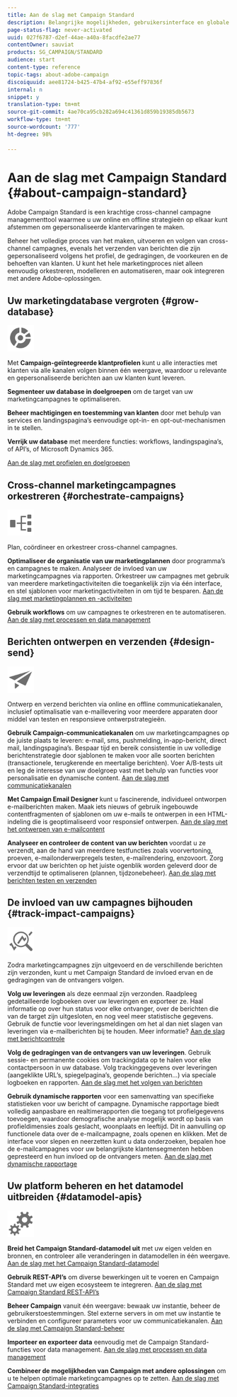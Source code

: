 ```yaml
---
title: Aan de slag met Campaign Standard
description: Belangrijke mogelijkheden, gebruikersinterface en globale richtlijnen ontdekken.
page-status-flag: never-activated
uuid: 027f6787-d2ef-44ae-a40a-8facdfe2ae77
contentOwner: sauviat
products: SG_CAMPAIGN/STANDARD
audience: start
content-type: reference
topic-tags: about-adobe-campaign
discoiquuid: aee81724-b425-47b4-af92-e55eff97836f
internal: n
snippet: y
translation-type: tm+mt
source-git-commit: 4ae70ca95cb282a694c41361d859b19385db5673
workflow-type: tm+mt
source-wordcount: '777'
ht-degree: 98%

---
```



# Aan de slag met Campaign Standard {#about-campaign-standard}

Adobe Campaign Standard is een krachtige cross-channel campagne managementtool waarmee u uw online en offline strategieën op elkaar kunt afstemmen om gepersonaliseerde klantervaringen te maken.

Beheer het volledige proces van het maken, uitvoeren en volgen van cross-channel campagnes, evenals het verzenden van berichten die zijn gepersonaliseerd volgens het profiel, de gedragingen, de voorkeuren en de behoeften van klanten. U kunt het hele marketingproces niet alleen eenvoudig orkestreren, modelleren en automatiseren, maar ook integreren met andere Adobe-oplossingen.

## Uw marketingdatabase vergroten {#grow-database}

<img width="60px" alt="voorwaarden" src="assets/icon_segment.svg"/>

Met **Campaign-geïntegreerde klantprofielen** kunt u alle interacties met klanten via alle kanalen volgen binnen één weergave, waardoor u relevante en gepersonaliseerde berichten aan uw klanten kunt leveren.

**Segmenteer uw database in doelgroepen** om de target van uw marketingcampagnes te optimaliseren.

**Beheer machtigingen en toestemming van klanten** door met behulp van services en landingspagina’s eenvoudige opt-in- en opt-out-mechanismen in te stellen.

**Verrijk uw database** met meerdere functies: workflows, landingspagina’s, of API’s, of Microsoft Dynamics 365.

[Aan de slag met profielen en doelgroepen](../../audiences/using/get-started-profiles-and-audiences.md)

## Cross-channel marketingcampagnes orkestreren {#orchestrate-campaigns}

<img width="60px" alt="voorwaarden" src="assets/icon_workflows.svg"/>

Plan, coördineer en orkestreer cross-channel campagnes.

**Optimaliseer de organisatie van uw marketingplannen** door programma’s en campagnes te maken. Analyseer de invloed van uw marketingcampagnes via rapporten. Orkestreer uw campagnes met gebruik van meerdere marketingactiviteiten die toegankelijk zijn via één interface, en stel sjablonen voor marketingactiviteiten in om tijd te besparen. [Aan de slag met marketingplannen en -activiteiten](../../start/using/programs-and-campaigns.md)

**Gebruik workflows** om uw campagnes te orkestreren en te automatiseren. [Aan de slag met processen en data management](../../automating/using/get-started-workflows.md)

## Berichten ontwerpen en verzenden {#design-send}

<img width="60px" alt="voorwaarden" src="assets/icon_send.svg"/>

Ontwerp en verzend berichten via online en offline communicatiekanalen, inclusief optimalisatie van e-maillevering voor meerdere apparaten door middel van testen en responsieve ontwerpstrategieën.

**Gebruik Campaign-communicatiekanalen** om uw marketingcampagnes op de juiste plaats te leveren: e-mail, sms, pushmelding, in-app-bericht, direct mail, landingspagina’s. Bespaar tijd en bereik consistentie in uw volledige berichtenstrategie door sjablonen te maken voor alle soorten berichten (transactionele, terugkerende en meertalige berichten). Voer A/B-tests uit en leg de interesse van uw doelgroep vast met behulp van functies voor personalisatie en dynamische content. [Aan de slag met communicatiekanalen](../../channels/using/get-started-communication-channels.md)

**Met Campaign Email Designer** kunt u fascinerende, individueel ontworpen e-mailberichten maken. Maak iets nieuws of gebruik ingebouwde contentfragmenten of sjablonen om uw e-mails te ontwerpen in een HTML-indeling die is geoptimaliseerd voor responsief ontwerpen. [Aan de slag met het ontwerpen van e-mailcontent](../../designing/using/designing-content-in-adobe-campaign.md)

**Analyseer en controleer de content van uw berichten** voordat u ze verzendt, aan de hand van meerdere testfuncties zoals voorvertoning, proeven, e-mailonderwerpregels testen, e-mailrendering, enzovoort. Zorg ervoor dat uw berichten op het juiste ogenblik worden geleverd door de verzendtijd te optimaliseren (plannen, tijdzonebeheer). [Aan de slag met berichten testen en verzenden](../../sending/using/get-started-sending-messages.md)

## De invloed van uw campagnes bijhouden {#track-impact-campaigns}

<img width="60px" alt="voorwaarden" src="assets/icon_report.svg"/>

Zodra marketingcampagnes zijn uitgevoerd en de verschillende berichten zijn verzonden, kunt u met Campaign Standard de invloed ervan en de gedragingen van de ontvangers volgen.

**Volg uw leveringen** als deze eenmaal zijn verzonden. Raadpleeg gedetailleerde logboeken over uw leveringen en exporteer ze. Haal informatie op over hun status voor elke ontvanger, over de berichten die van de target zijn uitgesloten, en nog veel meer statistische gegevens.
Gebruik de functie voor leveringsmeldingen om het al dan niet slagen van leveringen via e-mailberichten bij te houden. Meer informatie? [Aan de slag met berichtcontrole ](../../sending/using/monitoring-a-delivery.md)

**Volg de gedragingen van de ontvangers van uw leveringen**. Gebruik sessie- en permanente cookies om trackingdata op te halen voor elke contactpersoon in uw database. Volg trackinggegevens over leveringen (aangeklikte URL’s, spiegelpagina’s, geopende berichten...) via speciale logboeken en rapporten. [Aan de slag met het volgen van berichten ](../../sending/using/tracking-messages.md)

**Gebruik dynamische rapporten** voor een samenvatting van specifieke statistieken voor uw bericht of campagne. Dynamische rapportage biedt volledig aanpasbare en realtimerapporten die toegang tot profielgegevens toevoegen, waardoor demografische analyse mogelijk wordt op basis van profieldimensies zoals geslacht, woonplaats en leeftijd. Dit in aanvulling op functionele data over de e-mailcampagne, zoals openen en klikken. Met de interface voor slepen en neerzetten kunt u data onderzoeken, bepalen hoe de e-mailcampagnes voor uw belangrijkste klantensegmenten hebben gepresteerd en hun invloed op de ontvangers meten. [Aan de slag met dynamische rapportage](../../reporting/using/about-dynamic-reports.md)

## Uw platform beheren en het datamodel uitbreiden {#datamodel-apis}

<img width="60px" alt="voorwaarden" src="assets/icon_admin.svg"/>

**Breid het Campaign Standard-datamodel uit** met uw eigen velden en bronnen, en controleer alle veranderingen in datamodellen in één weergave. [Aan de slag met het Campaign Standard-datamodel](../../developing/using/get-started-data-model.md)

**Gebruik REST-API’s** om diverse bewerkingen uit te voeren en Campaign Standard met uw eigen ecosysteem te integreren. [Aan de slag met Campaign Standard REST-API’s](../../api/using/get-started-apis.md)

**Beheer Campaign** vanuit één weergave: bewaak uw instantie, beheer de gebruikerstoestemmingen. Stel externe servers in om met uw instantie te verbinden en configureer parameters voor uw communicatiekanalen. [Aan de slag met Campaign Standard-beheer](../../administration/using/get-started-campaign-administration.md)

**Importeer en exporteer data** eenvoudig met de Campaign Standard-functies voor data management. [Aan de slag met processen en data management](../../automating/using/get-started-workflows.md)

**Combineer de mogelijkheden van Campaign met andere oplossingen** om u te helpen optimale marketingcampagnes op te zetten. [Aan de slag met Campaign Standard-integraties](../../integrating/using/get-started-campaign-integrations.md)

